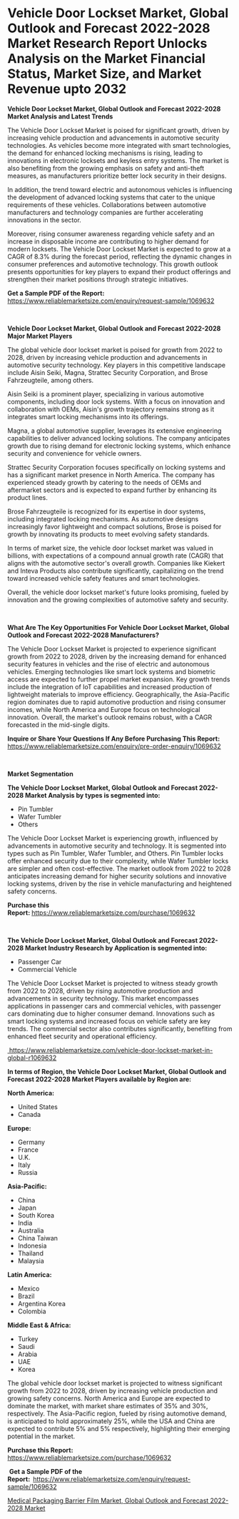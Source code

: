 <p><h1>Vehicle Door Lockset Market, Global Outlook and Forecast 2022-2028 Market Research Report Unlocks Analysis on the Market Financial Status, Market Size, and Market Revenue upto 2032</h1></p><p><strong>Vehicle Door Lockset Market, Global Outlook and Forecast 2022-2028 Market Analysis and Latest Trends</strong></p>
<p><p>The Vehicle Door Lockset Market is poised for significant growth, driven by increasing vehicle production and advancements in automotive security technologies. As vehicles become more integrated with smart technologies, the demand for enhanced locking mechanisms is rising, leading to innovations in electronic locksets and keyless entry systems. The market is also benefiting from the growing emphasis on safety and anti-theft measures, as manufacturers prioritize better lock security in their designs.</p><p>In addition, the trend toward electric and autonomous vehicles is influencing the development of advanced locking systems that cater to the unique requirements of these vehicles. Collaborations between automotive manufacturers and technology companies are further accelerating innovations in the sector. </p><p>Moreover, rising consumer awareness regarding vehicle safety and an increase in disposable income are contributing to higher demand for modern locksets. The Vehicle Door Lockset Market is expected to grow at a CAGR of 8.3% during the forecast period, reflecting the dynamic changes in consumer preferences and automotive technology. This growth outlook presents opportunities for key players to expand their product offerings and strengthen their market positions through strategic initiatives.</p></p>
<p><strong>Get a Sample PDF of the Report:&nbsp;</strong> <a href="https://www.reliablemarketsize.com/enquiry/request-sample/1069632?utm_campaign=1991&utm_medium=2&utm_source=Github&utm_content=ia&utm_term=21032025&utm_id=vehicle-door-lockset-market-global-outlook-and-forecast-2022-2028">https://www.reliablemarketsize.com/enquiry/request-sample/1069632</a></p>
<p>&nbsp;</p>
<p><strong>Vehicle Door Lockset Market, Global Outlook and Forecast 2022-2028 Major Market Players</strong></p>
<p><p>The global vehicle door lockset market is poised for growth from 2022 to 2028, driven by increasing vehicle production and advancements in automotive security technology. Key players in this competitive landscape include Aisin Seiki, Magna, Strattec Security Corporation, and Brose Fahrzeugteile, among others.</p><p>Aisin Seiki is a prominent player, specializing in various automotive components, including door lock systems. With a focus on innovation and collaboration with OEMs, Aisin's growth trajectory remains strong as it integrates smart locking mechanisms into its offerings.</p><p>Magna, a global automotive supplier, leverages its extensive engineering capabilities to deliver advanced locking solutions. The company anticipates growth due to rising demand for electronic locking systems, which enhance security and convenience for vehicle owners.</p><p>Strattec Security Corporation focuses specifically on locking systems and has a significant market presence in North America. The company has experienced steady growth by catering to the needs of OEMs and aftermarket sectors and is expected to expand further by enhancing its product lines.</p><p>Brose Fahrzeugteile is recognized for its expertise in door systems, including integrated locking mechanisms. As automotive designs increasingly favor lightweight and compact solutions, Brose is poised for growth by innovating its products to meet evolving safety standards.</p><p>In terms of market size, the vehicle door lockset market was valued in billions, with expectations of a compound annual growth rate (CAGR) that aligns with the automotive sector's overall growth. Companies like Kiekert and Inteva Products also contribute significantly, capitalizing on the trend toward increased vehicle safety features and smart technologies.</p><p>Overall, the vehicle door lockset market's future looks promising, fueled by innovation and the growing complexities of automotive safety and security.</p></p>
<p>&nbsp;</p>
<p><strong>What Are The Key Opportunities For Vehicle Door Lockset Market, Global Outlook and Forecast 2022-2028 Manufacturers?</strong></p>
<p><p>The Vehicle Door Lockset Market is projected to experience significant growth from 2022 to 2028, driven by the increasing demand for enhanced security features in vehicles and the rise of electric and autonomous vehicles. Emerging technologies like smart lock systems and biometric access are expected to further propel market expansion. Key growth trends include the integration of IoT capabilities and increased production of lightweight materials to improve efficiency. Geographically, the Asia-Pacific region dominates due to rapid automotive production and rising consumer incomes, while North America and Europe focus on technological innovation. Overall, the market's outlook remains robust, with a CAGR forecasted in the mid-single digits.</p></p>
<p><strong>Inquire or Share Your Questions If Any Before Purchasing This Report:</strong> <a href="https://www.reliablemarketsize.com/enquiry/pre-order-enquiry/1069632?utm_campaign=1991&utm_medium=2&utm_source=Github&utm_content=ia&utm_term=21032025&utm_id=vehicle-door-lockset-market-global-outlook-and-forecast-2022-2028">https://www.reliablemarketsize.com/enquiry/pre-order-enquiry/1069632</a></p>
<p>&nbsp;</p>
<p><strong>Market Segmentation</strong></p>
<p><strong>The Vehicle Door Lockset Market, Global Outlook and Forecast 2022-2028 Market Analysis by types is segmented into:</strong></p>
<p><ul><li>Pin Tumbler</li><li>Wafer Tumbler</li><li>Others</li></ul></p>
<p><p>The Vehicle Door Lockset Market is experiencing growth, influenced by advancements in automotive security and technology. It is segmented into types such as Pin Tumbler, Wafer Tumbler, and Others. Pin Tumbler locks offer enhanced security due to their complexity, while Wafer Tumbler locks are simpler and often cost-effective. The market outlook from 2022 to 2028 anticipates increasing demand for higher security solutions and innovative locking systems, driven by the rise in vehicle manufacturing and heightened safety concerns.</p></p>
<p><strong>Purchase this Report:&nbsp;</strong><a href="https://www.reliablemarketsize.com/purchase/1069632?utm_campaign=1991&utm_medium=2&utm_source=Github&utm_content=ia&utm_term=21032025&utm_id=vehicle-door-lockset-market-global-outlook-and-forecast-2022-2028">https://www.reliablemarketsize.com/purchase/1069632</a></p>
<p>&nbsp;</p>
<p><strong>The Vehicle Door Lockset Market, Global Outlook and Forecast 2022-2028 Market Industry Research by Application is segmented into:</strong></p>
<p><ul><li>Passenger Car</li><li>Commercial Vehicle</li></ul></p>
<p><p>The Vehicle Door Lockset Market is projected to witness steady growth from 2022 to 2028, driven by rising automotive production and advancements in security technology. This market encompasses applications in passenger cars and commercial vehicles, with passenger cars dominating due to higher consumer demand. Innovations such as smart locking systems and increased focus on vehicle safety are key trends. The commercial sector also contributes significantly, benefiting from enhanced fleet security and operational efficiency.</p></p>
<p><a href="https://www.reliablemarketsize.com/vehicle-door-lockset-market-in-global-r1069632?utm_campaign=1991&utm_medium=2&utm_source=Github&utm_content=ia&utm_term=21032025&utm_id=vehicle-door-lockset-market-global-outlook-and-forecast-2022-2028">&nbsp;https://www.reliablemarketsize.com/vehicle-door-lockset-market-in-global-r1069632</a></p>
<p><strong>In terms of Region, the Vehicle Door Lockset Market, Global Outlook and Forecast 2022-2028 Market Players available by Region are:</strong></p>
<p>
    <p> <strong> North America: </strong>
        <ul>
            <li>United States</li>
            <li>Canada</li>
        </ul>
        </p> 
    <p> <strong> Europe: </strong>
        <ul>
            <li>Germany</li>
            <li>France</li>
            <li>U.K.</li>
            <li>Italy</li>
            <li>Russia</li>
        </ul>
        </p> 
    <p> <strong> Asia-Pacific: </strong>
        <ul>
            <li>China</li>
            <li>Japan</li>
            <li>South Korea</li>
            <li>India</li>
            <li>Australia</li>
            <li>China Taiwan</li>
            <li>Indonesia</li>
            <li>Thailand</li>
            <li>Malaysia</li>
        </ul>
        </p> 
    <p> <strong> Latin America: </strong>
        <ul>
            <li>Mexico</li>
            <li>Brazil</li>
            <li>Argentina Korea</li>
            <li>Colombia</li>
        </ul>
        </p> 
    <p> <strong> Middle East & Africa: </strong>
        <ul>
            <li>Turkey</li>
            <li>Saudi</li>
            <li>Arabia</li>
            <li>UAE</li>
            <li>Korea</li>
        </ul>
    </p>
    </p>
<p><p>The global vehicle door lockset market is projected to witness significant growth from 2022 to 2028, driven by increasing vehicle production and growing safety concerns. North America and Europe are expected to dominate the market, with market share estimates of 35% and 30%, respectively. The Asia-Pacific region, fueled by rising automotive demand, is anticipated to hold approximately 25%, while the USA and China are expected to contribute 5% and 5% respectively, highlighting their emerging potential in the market.</p></p>
<p><strong>Purchase this Report: </strong><a href="https://www.reliablemarketsize.com/purchase/1069632?utm_campaign=1991&utm_medium=2&utm_source=Github&utm_content=ia&utm_term=21032025&utm_id=vehicle-door-lockset-market-global-outlook-and-forecast-2022-2028">https://www.reliablemarketsize.com/purchase/1069632</a></p>
<p>&nbsp;<strong>Get a Sample PDF of the Report:&nbsp;&nbsp;</strong><a href="https://www.reliablemarketsize.com/enquiry/request-sample/1069632?utm_campaign=1991&utm_medium=2&utm_source=Github&utm_content=ia&utm_term=21032025&utm_id=vehicle-door-lockset-market-global-outlook-and-forecast-2022-2028">https://www.reliablemarketsize.com/enquiry/request-sample/1069632</a></p>
<p><strong></strong></p>
<p><p><a href="https://github.com/haagarocapmj/Market-Research-Report-List-1/blob/main/medical-packaging-barrier-film-market-global-outlook-and-forecast-2022-2028-market.md?utm_campaign=1991&utm_medium=2&utm_source=Github&utm_content=ia&utm_term=21032025&utm_id=vehicle-door-lockset-market-global-outlook-and-forecast-2022-2028">Medical Packaging Barrier Film Market, Global Outlook and Forecast 2022-2028 Market</a></p></p>